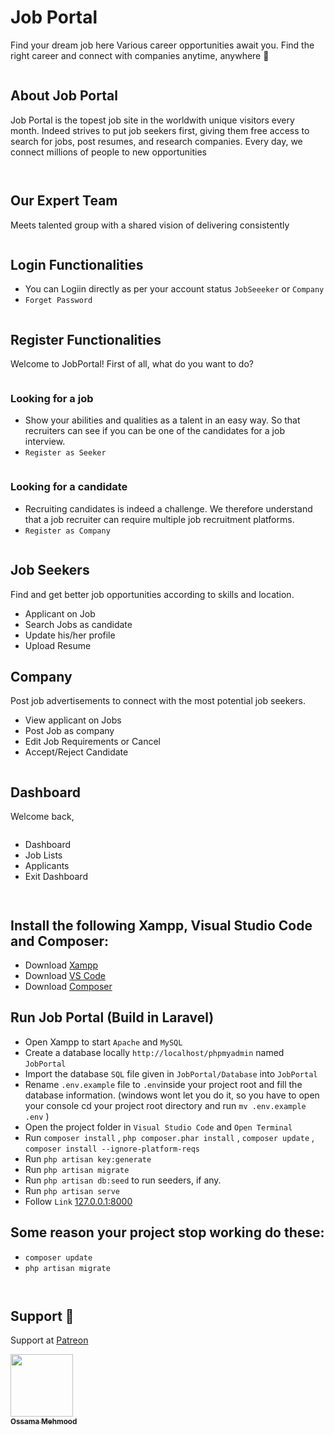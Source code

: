 # Job Portal 

Find your dream job here
Various career opportunities await you. Find the right career and connect with companies anytime, anywhere 🎯

<p align="center">
  <img alt="" style="{max-height: 0px}" src="./Prototype/Home.png">
</p>

## About Job Portal

Job Portal is the topest job site in the worldwith unique visitors every month. Indeed strives to put job seekers first, giving them free access to search for jobs, post resumes, and research companies. Every day, we connect millions of people to new opportunities

<p align="center">
  <img alt="" style="{max-height: 0px}" src="./Prototype/About.png">
</p>

<p align="center">
  <img alt="" style="{max-height: 0px}" src="./Prototype/FindYourDream.png">
</p>

## Our Expert Team

Meets talented group with a shared vision of delivering consistently

<p align="center">
  <img alt="" style="{max-height: 0px}" src="./Prototype/Our Expert Team.gif">
</p>

## Login Functionalities
- You can Logiin directly as per your account status `JobSeeeker` or `Company`
- `Forget Password`

<p align="center">
  <img alt="" style="{max-height: 0px}" src="./Prototype/Login.png">
</p>

## Register Functionalities

Welcome to JobPortal!
First of all, what do you want to do?
<p align="center">
  <img alt="" style="{max-height: 0px}" src="./Prototype/Welcome to Job Portal.png">
</p>

### Looking for a job
- Show your abilities and qualities as a talent in an easy way. So that recruiters can see if you can be one of the candidates for a job interview.
- `Register as Seeker`

<p align="center">
  <img alt="" style="{max-height: 0px}" src="./Prototype/Register as Job Seeker.png">
</p>

### Looking for a candidate
- Recruiting candidates is indeed a challenge. We therefore understand that a job recruiter can require multiple job recruitment platforms.
- `Register as Company`

<p align="center">
  <img alt="" style="{max-height: 0px}" src="./Prototype/Register as Company.png">
</p>

## Job Seekers
Find and get better job opportunities according to skills and location.
- Applicant on Job
- Search Jobs as candidate
- Update his/her profile
- Upload Resume

## Company
Post job advertisements to connect with the most potential job seekers.
- View applicant on Jobs
- Post Job as company
- Edit Job Requirements or Cancel
- Accept/Reject Candidate

<p align="center">
  <img alt="" style="{max-height: 0px}" src="./Prototype/JobSeekersCompany.png">
</p>

## Dashboard

Welcome back,

<p align="center">
  <img alt="" style="{max-height: 0px}" src="./Prototype/Dashboard.png">
</p>

- Dashboard
- Job Lists
- Applicants
- Exit Dashboard

<p align="center">
  <img alt="" style="{max-height: 0px}" src="./Prototype/Job List.png">
</p>

<p align="center">
  <img alt="" style="{max-height: 0px}" src="./Prototype/Applicants.png">
</p>

## Install the following Xampp, Visual Studio Code and Composer:
- Download <a href="https://www.apachefriends.org/download.html" target="_blank">Xampp</a>
- Download <a href="https://code.visualstudio.com/download" target="_blank">VS Code</a>
- Download <a href="https://getcomposer.org/download" target="_blank">Composer</a>

## Run Job Portal (Build in Laravel)
- Open Xampp to start `Apache` and `MySQL`
- Create a database locally `http://localhost/phpmyadmin` named `JobPortal`
- Import the database `SQL` file given in `JobPortal/Database` into `JobPortal`
- Rename `.env.example` file to `.env`inside your project root and fill the database information.
  (windows wont let you do it, so you have to open your console cd your project root directory and run `mv .env.example .env` )
- Open the project folder in `Visual Studio Code` and `Open Terminal`
- Run `composer install` , ```php composer.phar install``` , `composer update` , `composer install --ignore-platform-reqs`
- Run `php artisan key:generate` 
- Run `php artisan migrate`
- Run `php artisan db:seed` to run seeders, if any.
- Run `php artisan serve`
- Follow `Link` <a href="http://127.0.0.1:8000" target="_blank">127.0.0.1:8000</a>

## Some reason your project stop working do these:
- `composer update`
- `php artisan migrate`
<p align="center">
  <img alt="" style="{max-height: 0px}" src="./Prototype/php artisan serve.png">
</p>

<p align="center">
  <img alt="" style="{max-height: 0px}" src="./Prototype/Thankyou.gif">
</p>


## Support 💓

Support at <a href="https://www.patreon.com/ossamamehmood" target="_blank">Patreon</a>

<tr><td align="center"><a href="https://github.com/ossamamehmood"><kbd><img src="https://avatars3.githubusercontent.com/ossamamehmood?size=100" width="100px;" alt=""/></kbd><br /><sub><b>Ossama Mehmood</b></sub></a><br /></td>

</tr>

